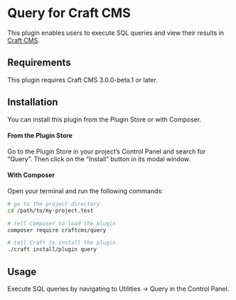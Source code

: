 # Query for Craft CMS

This plugin enables users to execute SQL queries and view their results in [Craft CMS](https://craftcms.com).

## Requirements

This plugin requires Craft CMS 3.0.0-beta.1 or later.

## Installation

You can install this plugin from the Plugin Store or with Composer.

#### From the Plugin Store

Go to the Plugin Store in your project’s Control Panel and search for “Query”. Then click on the “Install” button in its modal window.

#### With Composer

Open your terminal and run the following commands:

```bash
# go to the project directory
cd /path/to/my-project.test

# tell Composer to load the plugin
composer require craftcms/query

# tell Craft to install the plugin
./craft install/plugin query
```

## Usage

Execute SQL queries by navigating to Utilities → Query in the Control Panel.
